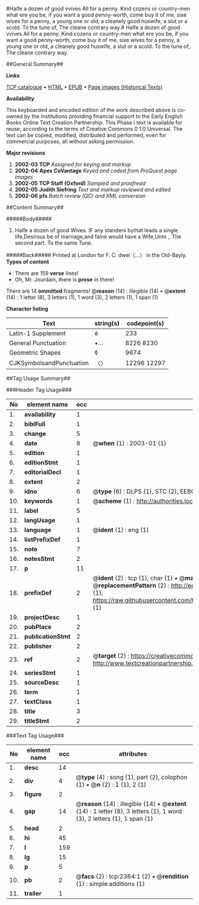 #Halfe a dozen of good vvives All for a penny. Kind cozens or country-men what ere you be, if you want a good penny-worth, come buy it of me, sixe wives for a penny, a young one or old, a cleanely good huswife, a slut or a scold. To the tune of, The cleane contrary way.#
Halfe a dozen of good vvives All for a penny. Kind cozens or country-men what ere you be, if you want a good penny-worth, come buy it of me, sixe wives for a penny, a young one or old, a cleanely good huswife, a slut or a scold. To the tune of, The cleane contrary way.

##General Summary##

**Links**

[TCP catalogue](http://www.ota.ox.ac.uk/tcp/)  • 
[HTML](http://tei.it.ox.ac.uk/tcp/Texts-HTML/free/A15/A15670.html)  • 
[EPUB](http://tei.it.ox.ac.uk/tcp/Texts-EPUB/free/A15/A15670.epub) • 
[Page images (Historical Texts)](https://data.historicaltexts.jisc.ac.uk/view?pubId=eebo-99838007e&pageId=eebo-99838007e-2364-1)

**Availability**

This keyboarded and encoded edition of the
	       work described above is co-owned by the institutions
	       providing financial support to the Early English Books
	       Online Text Creation Partnership. This Phase I text is
	       available for reuse, according to the terms of Creative
	       Commons 0 1.0 Universal. The text can be copied,
	       modified, distributed and performed, even for
	       commercial purposes, all without asking permission.

**Major revisions**

1. __2002-03__ __TCP__ *Assigned for keying and markup*
1. __2002-04__ __Apex CoVantage__ *Keyed and coded from ProQuest page images*
1. __2002-05__ __TCP Staff (Oxford)__ *Sampled and proofread*
1. __2002-05__ __Judith Siefring__ *Text and markup reviewed and edited*
1. __2002-06__ __pfs__ *Batch review (QC) and XML conversion*

##Content Summary##

#####Body#####

1. Halfe a dozen of good Wives.
IF any standers bythat leads a single life,Desirous be of marriage,and faine would have a Wife,Unto 
    _ The second part. To the same Tune.

#####Back#####
Printed at London for F. C. dwel〈…〉 in the Old-Bayly.
**Types of content**

  * There are 159 **verse** lines!
  * Oh, Mr. Jourdain, there is **prose** in there!

There are 14 **ommitted** fragments! 
 @__reason__ (14) : illegible (14)  •  @__extent__ (14) : 1 letter (8), 3 letters (1), 1 word (3), 2 letters (1), 1 span (1)

**Character listing**


|Text|string(s)|codepoint(s)|
|---|---|---|
|Latin-1 Supplement|é|233|
|General Punctuation|•…|8226 8230|
|Geometric Shapes|◊|9674|
|CJKSymbolsandPunctuation|〈〉|12296 12297|

##Tag Usage Summary##

###Header Tag Usage###

|No|element name|occ|attributes|
|---|---|---|---|
|1.|__availability__|1||
|2.|__biblFull__|1||
|3.|__change__|5||
|4.|__date__|8| @__when__ (1) : 2003-01 (1)|
|5.|__edition__|1||
|6.|__editionStmt__|1||
|7.|__editorialDecl__|1||
|8.|__extent__|2||
|9.|__idno__|6| @__type__ (6) : DLPS (1), STC (2), EEBO-CITATION (1), PROQUEST (1), VID (1)|
|10.|__keywords__|1| @__scheme__ (1) : http://authorities.loc.gov/ (1)|
|11.|__label__|5||
|12.|__langUsage__|1||
|13.|__language__|1| @__ident__ (1) : eng (1)|
|14.|__listPrefixDef__|1||
|15.|__note__|7||
|16.|__notesStmt__|2||
|17.|__p__|11||
|18.|__prefixDef__|2| @__ident__ (2) : tcp (1), char (1)  •  @__matchPattern__ (2) : ([0-9\-]+):([0-9IVX]+) (1), (.+) (1)  •  @__replacementPattern__ (2) : http://eebo.chadwyck.com/downloadtiff?vid=$1&page=$2 (1), https://raw.githubusercontent.com/textcreationpartnership/Texts/master/tcpchars.xml#$1 (1)|
|19.|__projectDesc__|1||
|20.|__pubPlace__|2||
|21.|__publicationStmt__|2||
|22.|__publisher__|2||
|23.|__ref__|2| @__target__ (2) : https://creativecommons.org/publicdomain/zero/1.0/ (1), http://www.textcreationpartnership.org/docs/. (1)|
|24.|__seriesStmt__|1||
|25.|__sourceDesc__|1||
|26.|__term__|1||
|27.|__textClass__|1||
|28.|__title__|3||
|29.|__titleStmt__|2||


###Text Tag Usage###

|No|element name|occ|attributes|
|---|---|---|---|
|1.|__desc__|14||
|2.|__div__|4| @__type__ (4) : song (1), part (2), colophon (1)  •  @__n__ (2) : 1 (1), 2 (1)|
|3.|__figure__|2||
|4.|__gap__|14| @__reason__ (14) : illegible (14)  •  @__extent__ (14) : 1 letter (8), 3 letters (1), 1 word (3), 2 letters (1), 1 span (1)|
|5.|__head__|2||
|6.|__hi__|45||
|7.|__l__|159||
|8.|__lg__|15||
|9.|__p__|5||
|10.|__pb__|2| @__facs__ (2) : tcp:2364:1 (2)  •  @__rendition__ (1) : simple:additions (1)|
|11.|__trailer__|1||
